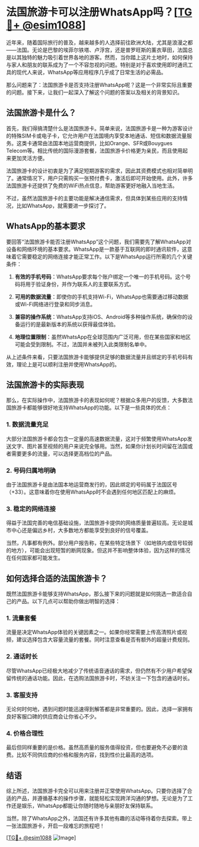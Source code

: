 # 法国旅游卡可以注册WhatsApp吗？[[TG💪+ @esim1088](https://t.me/s/esim1088)]

近年来，随着国际旅行的普及，越来越多的人选择前往欧洲大陆，尤其是浪漫之都——法国。无论是巴黎的埃菲尔铁塔、卢浮宫，还是普罗旺斯的薰衣草田，法国总是以其独特的魅力吸引着世界各地的游客。然而，当你踏上这片土地时，如何保持与家人和朋友的联系成为了一个不容忽视的问题。特别是对于喜欢使用即时通讯工具的现代人来说，WhatsApp等应用程序几乎成了日常生活的必需品。

那么问题来了：法国旅游卡是否支持注册WhatsApp呢？这是一个非常实际且重要的问题。接下来，让我们一起深入了解这个问题的答案以及相关的背景知识。

## 法国旅游卡是什么？

首先，我们得搞清楚什么是法国旅游卡。简单来说，法国旅游卡是一种为游客设计的特殊SIM卡或电子卡，它允许用户在法国境内享受本地通话、短信和数据流量服务。这类卡通常由法国本地运营商提供，比如Orange、SFR或Bouygues Telecom等。相比传统的国际漫游套餐，法国旅游卡价格更为亲民，而且使用起来更加灵活方便。

法国旅游卡的设计初衷是为了满足短期游客的需求，因此其资费模式也相对简单明了。通常情况下，用户只需购买一张预付费卡，激活后即可开始使用。此外，许多法国旅游卡还提供了免费的WiFi热点信息，帮助游客更好地融入当地生活。

不过，虽然法国旅游卡的主要功能是解决通信需求，但具体到某些应用的支持情况，比如WhatsApp，就需要进一步探讨了。

## WhatsApp的基本要求

要回答“法国旅游卡能否注册WhatsApp”这个问题，我们需要先了解WhatsApp对设备和网络环境的基本要求。WhatsApp是一款基于互联网的即时通讯软件，这意味着它需要稳定的网络连接才能正常工作。以下是WhatsApp运行所需的几个关键条件：

1. **有效的手机号码**：WhatsApp要求每个账户绑定一个唯一的手机号码。这个号码将用于验证身份，并作为联系人的主要联系方式。
   
2. **可用的数据流量**：即使你的手机支持Wi-Fi，WhatsApp也需要通过移动数据或Wi-Fi网络进行登录和同步消息。

3. **兼容的操作系统**：WhatsApp支持iOS、Android等多种操作系统，确保你的设备运行的是最新版本的系统以获得最佳体验。

4. **地理位置限制**：虽然WhatsApp在全球范围内广泛可用，但在某些国家和地区可能会受到限制。不过，法国并未被列入此类限制名单中。

从上述条件来看，只要法国旅游卡能够提供足够的数据流量并且绑定的手机号码有效，理论上是可以顺利注册并使用WhatsApp的。

## 法国旅游卡的实际表现

那么，在实际操作中，法国旅游卡的表现如何呢？根据众多用户的反馈，大多数法国旅游卡都能够很好地支持WhatsApp的功能。以下是一些具体的优点：

### 1. 数据流量充足
大部分法国旅游卡都会包含一定量的高速数据流量，这对于频繁使用WhatsApp发送文字、图片甚至视频的用户来说完全够用。当然，如果你计划长时间留在法国或者需要更多的流量，可以选择更高档位的产品。

### 2. 号码归属地明确
由于法国旅游卡是由法国本地运营商发行的，因此绑定的号码属于法国区号（+33）。这意味着你在使用WhatsApp时不会遇到任何地区匹配上的麻烦。

### 3. 稳定的网络连接
得益于法国完善的电信基础设施，法国旅游卡提供的网络质量普遍较高。无论是城市中心还是偏远乡村，大多数地方都能享受到良好的信号覆盖。

当然，凡事都有例外。部分用户报告称，在某些特定场景下（如地铁内或信号较弱的地方），可能会出现短暂的断网现象。但这并不影响整体体验，因为这样的情况在任何国家都可能发生。

## 如何选择合适的法国旅游卡？

既然法国旅游卡能够支持WhatsApp，那么接下来的问题就是如何挑选一款适合自己的产品。以下几点可以帮助你做出明智的选择：

### 1. 流量套餐
流量是决定WhatsApp体验的关键因素之一。如果你经常需要上传高清照片或视频，建议选择包含大容量流量的套餐。同时注意查看是否有额外的超量计费规则。

### 2. 通话时长
尽管WhatsApp已经极大地减少了传统语音通话的需求，但仍然有不少用户希望保留传统的通话功能。因此，在选购法国旅游卡时，不妨关注一下包含的通话时长。

### 3. 客服支持
无论何时何地，遇到问题时能迅速得到解答都是非常重要的。因此，选择一家拥有良好客服口碑的供应商会让你省心不少。

### 4. 价格合理性
最后但同样重要的是价格。虽然高质量的服务值得投资，但也要避免不必要的浪费。比较不同供应商的价格和服务内容，找到性价比最高的选项。

## 结语

综上所述，法国旅游卡完全可以用来注册并正常使用WhatsApp。只要你选择了合适的产品，并遵循基本的操作步骤，就能轻松实现跨洋沟通的梦想。无论是为了工作还是娱乐，WhatsApp都能让你随时随地与亲朋好友保持联系。

当然，除了WhatsApp之外，法国还有许多其他有趣的活动等待着你去探索。带上一张法国旅游卡，开启一段难忘的旅程吧！

[[TG💪+ @esim1088](https://t.me/s/esim1088) ![Image](https://i.postimg.cc/4NQfJmqS/Snipaste-2025-05-13-00-14-12.png)]